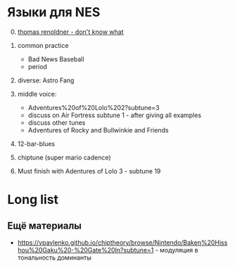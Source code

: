 # Языки для NES

0. [thomas renoldner - don't know what](https://vimeo.com/412906856)
1. common practice
   - Bad News Baseball
   - period
2. diverse: Astro Fang
3. middle voice:
   - Adventures%20of%20Lolo%202?subtune=3
   - discuss on Air Fortress subtune 1 - after giving all examples
   - discuss other tunes
   - Adventures of Rocky and Bullwinkie and Friends
5. 12-bar-blues
4. chiptune (super mario cadence)

5. Must finish with Adentures of Lolo 3 - subtune 19




# Long list



## Ещё материалы

- https://vpavlenko.github.io/chiptheory/browse/Nintendo/Baken%20Hisshou%20Gaku%20-%20Gate%20In?subtune=1 - модуляция в тональность доминанты
